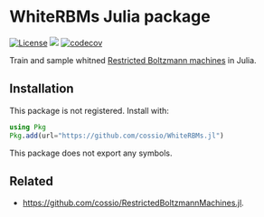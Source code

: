 # WhiteRBMs Julia package

[![License](https://img.shields.io/badge/license-MIT-green.svg)](https://github.com/cossio/WhiteRBMs.jl/blob/master/LICENSE.md)
![](https://github.com/cossio/WhiteRBMs.jl/workflows/CI/badge.svg)
[![codecov](https://codecov.io/gh/cossio/WhiteRBMs.jl/branch/master/graph/badge.svg?token=90I3AJIZIG)](https://codecov.io/gh/cossio/WhiteRBMs.jl)

Train and sample whitned [Restricted Boltzmann machines](https://en.wikipedia.org/wiki/Restricted_Boltzmann_machine) in Julia.

## Installation

This package is not registered.
Install with:

```julia
using Pkg
Pkg.add(url="https://github.com/cossio/WhiteRBMs.jl")
```

This package does not export any symbols.

## Related

* https://github.com/cossio/RestrictedBoltzmannMachines.jl.